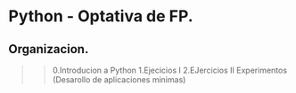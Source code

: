 # Python - Optativa de FP.

## Organizacion.
>> 0.Introducion a Python
>> 1.Ejecicios I
>> 2.EJercicios II
>> Experimentos (Desarollo de aplicaciones minimas)
